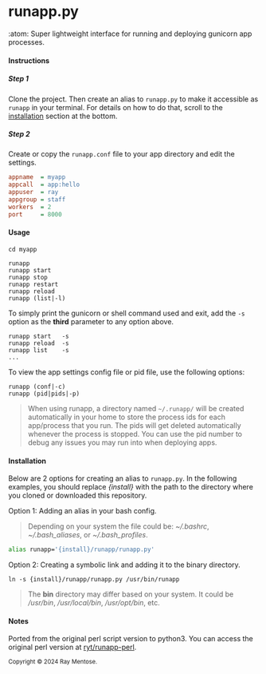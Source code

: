 # runapp.py
:atom: Super lightweight interface for running and deploying gunicorn app processes.

#### Instructions

##### Step 1

Clone the project. Then create an alias to `runapp.py` to make it accessible as `runapp` in your terminal. For details on how to do that, scroll to the [installation](#Installation) section at the bottom.

##### Step 2
Create or copy the `runapp.conf` file to your app directory and edit the settings.
    
```ini
appname  = myapp
appcall  = app:hello
appuser  = ray
appgroup = staff
workers  = 2
port     = 8000
```


#### Usage

```console
cd myapp
```

```console
runapp
runapp start
runapp stop
runapp restart
runapp reload
runapp (list|-l)
```
To simply print the gunicorn or shell command used and exit, add the `-s` option as the **third** parameter to any option above.

```console
runapp start   -s
runapp reload  -s
runapp list    -s
...
```
To view the app settings config file or pid file, use the following options:

```console
runapp (conf|-c)
runapp (pid|pids|-p)
```

> When using runapp, a directory named `~/.runapp/` will be created automatically in your home to store the process ids for each app/process that you run. The pids will get deleted automatically whenever the process is stopped. You can use the pid number to debug any issues you may run into when deploying apps.


#### Installation

Below are 2 options for creating an alias to `runapp.py`. In the following examples, you should replace *{install}* with the path to the directory where you cloned or downloaded this repository.

Option 1: Adding an alias in your bash config.

>Depending on your system the file could be: *~/.bashrc*, *~/.bash_aliases*, or *~/.bash_profiles*.

```bash
alias runapp='{install}/runapp/runapp.py'
```

Option 2: Creating a symbolic link and adding it to the binary directory.

```console
ln -s {install}/runapp/runapp.py /usr/bin/runapp
```
> The **bin** directory may differ based on your system. It could be */usr/bin*, */usr/local/bin*, */usr/opt/bin*, etc.

#### Notes
Ported from the original perl script version to python3. You can access the original perl version at [ryt/runapp-perl](https://github.com/ryt/runapp-perl). 


<sub>Copyright &copy; 2024 Ray Mentose.</sub>